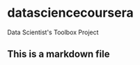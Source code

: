 datasciencecoursera
===================

Data Scientist's Toolbox Project
## This is a markdown file
